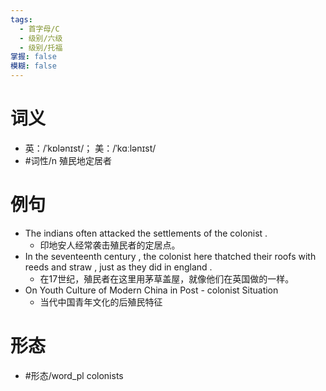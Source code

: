 ```yaml
---
tags:
  - 首字母/C
  - 级别/六级
  - 级别/托福
掌握: false
模糊: false
---
```

# 词义
- 英：/ˈkɒlənɪst/； 美：/ˈkɑːlənɪst/
- #词性/n  殖民地定居者
# 例句
- The indians often attacked the settlements of the colonist .
	- 印地安人经常袭击殖民者的定居点。
- In the seventeenth century , the colonist here thatched their roofs with reeds and straw , just as they did in england .
	- 在17世纪，殖民者在这里用茅草盖屋，就像他们在英国做的一样。
- On Youth Culture of Modern China in Post - colonist Situation
	- 当代中国青年文化的后殖民特征
# 形态
- #形态/word_pl colonists
